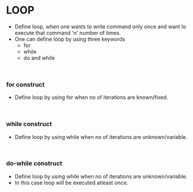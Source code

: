 # LOOP

+ Define loop, when one wants to write command only once and want to execute that command 'n' number of times.
+ One can define loop by using three keywords
  + for
  + while
  + do and while

<br>

### for construct

+ Define loop by using for when no of iterations are known/fixed.

<br>

### while construct

+ Define loop by using while when no of iterations are unknown/variable.

<br>

### do-while construct

+ Define loop by using while when no of iterations are unknown/variable.
+ In this case loop will be executed atleast once.
